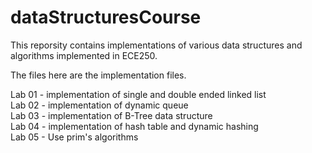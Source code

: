 # dataStructuresCourse
This reporsity contains implementations of various data structures
and algorithms implemented in ECE250. 

The files here are the implementation files.

Lab 01 - implementation of single and double ended linked list  
Lab 02 - implementation of dynamic queue  
Lab 03 - implementation of B-Tree data structure  
Lab 04 - implementation of hash table and dynamic hashing  
Lab 05 - Use prim's algorithms  
